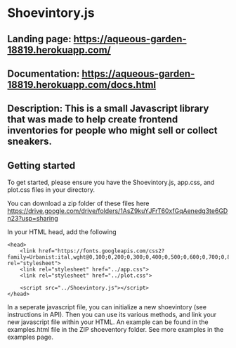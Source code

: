 # Shoevintory.js

## Landing page: https://aqueous-garden-18819.herokuapp.com/

## Documentation: https://aqueous-garden-18819.herokuapp.com/docs.html

## Description: This is a small Javascript library that was made to help create frontend inventories for people who might sell or collect sneakers. 

## Getting started

To get started, please ensure you have the Shoevintory.js, app.css, and plot.css files in your directory.

You can download a zip folder of these files here https://drive.google.com/drive/folders/1AsZ9kuYJFrT60xfGqAenedg3te6GDn23?usp=sharing

In your HTML head, add the following
```
<head>
    <link href="https://fonts.googleapis.com/css2?family=Urbanist:ital,wght@0,100;0,200;0,300;0,400;0,500;0,600;0,700;0,800;0,900;1,100;1,200;1,300;1,400;1,500;1,600;1,700;1,800;1,900&display=swap" rel="stylesheet">
    <link rel="stylesheet" href="../app.css">
    <link rel="stylesheet" href="../plot.css">

    <script src="../Shoevintory.js"></script>
</head>
```
In a seperate javascript file, you can initialize a new shoevintory (see instructions in API). Then you can use its various methods, and link your new javascript file within your HTML. An example can be found in the examples.html file in the ZIP shoeventory folder. See more examples in the examples page.
